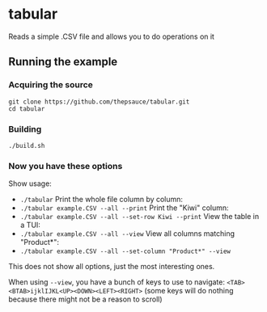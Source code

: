 # tabular
Reads a simple .CSV file and allows you to do operations on it

## Running the example

### Acquiring the source
```
git clone https://github.com/thepsauce/tabular.git
cd tabular
```

### Building
```
./build.sh
```

### Now you have these options
Show usage:
- `./tabular`
Print the whole file column by column:
- `./tabular example.CSV --all --print`
Print the "Kiwi" column:
- `./tabular example.CSV --all --set-row Kiwi --print`
View the table in a TUI:
- `./tabular example.CSV --all --view`
View all columns matching "Product\*":
- `./tabular example.CSV --all --set-column "Product*" --view`

This does not show all options, just the most interesting ones.

When using `--view`, you have a bunch of keys to use to navigate: `<TAB><BTAB>ijklIJKL<UP><DOWN><LEFT><RIGHT>` (some keys will do nothing because there might not be a reason to scroll)

